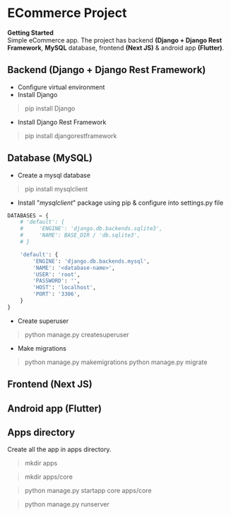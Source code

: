# ECommerce Project

<strong>Getting Started</strong><br>
Simple eCommerce app. The project has backend <strong>(Django + Django Rest Framework</strong>, <strong>MySQL</strong> database, frontend <strong>(Next JS)</strong> & android app <strong>(Flutter)</strong>.

## Backend (Django + Django Rest Framework)
- Configure virtual environment 
- Install Django
> pip install Django
- Install Django Rest Framework
> pip install djangorestframework

## Database (MySQL)
- Create a mysql database
> pip install mysqlclient

- Install "<em>mysqlclient</em>" package using pip & configure into settings.py file 
```py
DATABASES = {
    # 'default': {
    #     'ENGINE': 'django.db.backends.sqlite3',
    #     'NAME': BASE_DIR / 'db.sqlite3',
    # }

    'default': {
        'ENGINE': 'django.db.backends.mysql',
        'NAME': '<database-name>',
        'USER': 'root', 
        'PASSWORD': '',
        'HOST': 'localhost',
        'PORT': '3306',
    }
}
```
- Create superuser
> python manage.py createsuperuser
- Make migrations 
> python manage.py makemigrations
> python manage.py migrate


## Frontend (Next JS)

## Android app (Flutter)

## Apps directory
Create all the app in apps directory.

> mkdir apps

> mkdir apps/core

> python manage.py startapp core apps/core

> python manage.py runserver
